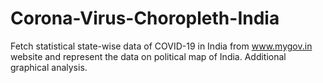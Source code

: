 # Corona-Virus-Choropleth-India
Fetch statistical state-wise data of COVID-19 in India from www.mygov.in website and represent the data on political map of India. Additional graphical analysis.
